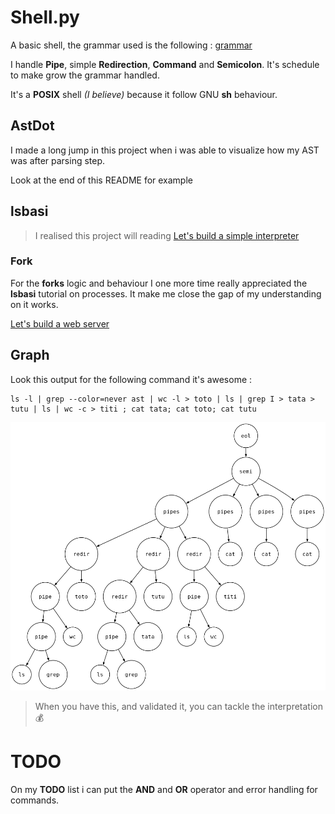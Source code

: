 # Shell.py

A basic shell, the grammar used is the following : [grammar](mygrammar)

I handle **Pipe**, simple **Redirection**, **Command** and **Semicolon**. It's schedule to make grow the grammar handled.

It's a **POSIX** shell *(I believe)* because it follow GNU **sh** behaviour. 

## AstDot

I made a long jump in this project when i was able to visualize how my AST was after parsing step.

Look at the end of this README for example

## lsbasi

> I realised this project will reading  [Let's build a simple interpreter](https://ruslanspivak.com/archives.html)

### Fork

For the **forks** logic and behaviour I one more time really appreciated the **lsbasi** tutorial on processes. It make me close the gap of my understanding on it works.

[Let's build a web server](https://ruslanspivak.com/lsbasi-part1)

## Graph

Look this output for the following command it's awesome :

```
ls -l | grep --color=never ast | wc -l > toto | ls | grep I > tata > tutu | ls | wc -c > titi ; cat tata; cat toto; cat tutu
```

![graph](/github/graph.png)

> When you have this, and validated it, you can tackle the interpretation  :moneybag:

# TODO

On my **TODO** list i can put the **AND** and **OR** operator and error handling for commands.
